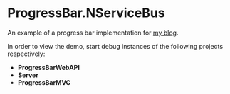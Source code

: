 # ProgressBar.NServiceBus
An example of a progress bar implementation for [my blog](http://scionsoftware.com/Blog/progress-bars-arent-all-liars/).

In order to view the demo, start debug instances of the following projects respectively:

 - **ProgressBarWebAPI**
 - **Server**
 - **ProgressBarMVC**
 
 
